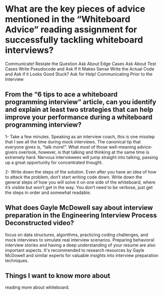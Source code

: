 
# What are the key pieces of advice mentioned in the “Whiteboard Advice” reading assignment for successfully tackling whiteboard interviews?

Communicate!
Restate the Question
Ask About Edge Cases
Ask About Test Cases
Write Pseudocode and Ask If It Makes Sense
Write the Actual Code and Ask if it Looks Good
Stuck? Ask for Help!
Communicating Prior to the Interview

## From the “6 tips to ace a whiteboard programming interview” article, can you identify and explain at least two strategies that can help improve your performance during a whiteboard programming interview?
  
  1- Take a few minutes.
Speaking as an interview coach, this is one misstep that I see all the time during mock interviews. The canonical tip that everyone gives is, “talk more!”. What most of those well-meaning advice-givers overlook, however, is that talking and thinking at the same time is extremely hard. Nervous interviewees will jump straight into talking, passing up a great opportunity for concentrated thought.

2- Write down the steps of the solution.
Even after you have an idea of how to attack the problem, don’t start writing code down. Write down the general steps of how you will solve it on one side of the whiteboard, where it’s visible but won’t get in the way. You don’t need to be verbose, just get the steps in order and somewhat readable.

## What does Gayle McDowell say about interview preparation in the Engineering Interview Process Deconstructed video?

 focus on data structures, algorithms, practicing coding challenges, and mock interviews to simulate real interview scenarios. Preparing behavioral interview stories and having a deep understanding of your resume are also important aspects. It's recommended to research resources by Gayle McDowell and similar experts for valuable insights into interview preparation techniques.

## Things I want to know more about

 reading more about whiteboard.